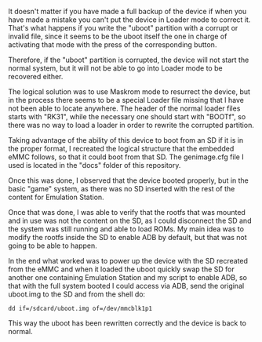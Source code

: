 It doesn't matter if you have made a full backup of the device if when you have made a mistake you can't put the device in Loader mode to correct it.
That's what happens if you write the "uboot" partition with a corrupt or invalid file, since it seems to be the uboot itself the one in charge of activating that mode with the press of the corresponding button.

Therefore, if the "uboot" partition is corrupted, the device will not start the normal system, but it will not be able to go into Loader mode to be recovered either.

The logical solution was to use Maskrom mode to resurrect the device, but in the process there seems to be a special Loader file missing that I have not been able to locate anywhere. The header of the normal loader files starts with "RK31", while the necessary one should start with "BOOTf", so there was no way to load a loader in order to rewrite the corrupted partition.

Taking advantage of the ability of this device to boot from an SD if it is in the proper format, I recreated the logical structure that the embedded eMMC follows, so that it could boot from that SD. The genimage.cfg file I used is located in the "docs" folder of this repository.

Once this was done, I observed that the device booted properly, but in the basic "game" system, as there was no SD inserted with the rest of the content for Emulation Station.

Once that was done, I was able to verify that the rootfs that was mounted and in use was not the content on the SD, as I could disconnect the SD and the system was still running and able to load ROMs. My main idea was to modify the rootfs inside the SD to enable ADB by default, but that was not going to be able to happen.

In the end what worked was to power up the device with the SD recreated from the eMMC and when it loaded the uboot quickly swap the SD for another one containing Emulation Station and my script to enable ADB, so that with the full system booted I could access via ADB, send the original uboot.img to the SD and from the shell do:

    dd if=/sdcard/uboot.img of=/dev/mmcblk1p1

This way the uboot has been rewritten correctly and the device is back to normal.
